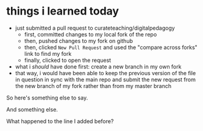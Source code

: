 # things i learned today

- just submitted a pull request to curateteaching/digitalpedagogy
	- first, committed changes to my local fork of the repo
	- then, pushed changes to my fork on github
	- then, clicked ```New Pull Request``` and used the "compare across forks" link to find my fork
	- finally, clicked to open the request
- what i *should* have done first: create a new branch in my own fork
- that way, i would have been able to keep the previous version of the file in question in sync with the main repo and submit the new request from the new branch of my fork rather than from my master branch

So here's something else to say.

And something else.

What happened to the line I added before?
